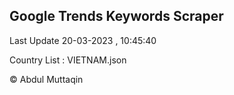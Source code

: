 

## Google Trends Keywords Scraper 
 
Last Update 20-03-2023 , 10:45:40

Country List :
VIETNAM.json



© Abdul Muttaqin 
